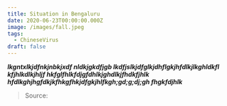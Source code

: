 ```yaml
---
title: Situation in Bengaluru
date: 2020-06-23T00:00:00.000Z
image: /images/fall.jpeg
tags:
  - ChineseVirus
draft: false
---
```

***lkgntxlkjdfnkjnbkjxdf nldkjgkdfjgb lkdfjslkjdfglkjdhflgkjhfdlkjlkghldkfl kfjhlkdlkjhljf hkfglfhlkfdjgfdhlkjghdlkjfhdkfjhlk hfdlkghjhgfdkjkfhkgfhkjdfgkjhlfkgh;gd;g;dj;gh fhgkfdjhlk***

> Source: